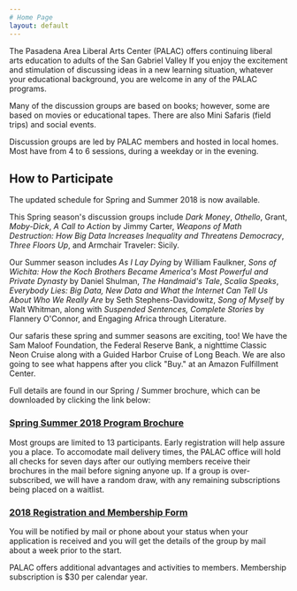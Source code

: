 ```yaml
---
# Home Page
layout: default
---
```


The Pasadena Area Liberal Arts Center (PALAC) offers continuing liberal arts education to adults of the San Gabriel Valley If you enjoy the excitement and stimulation of discussing ideas in a new learning situation, whatever your educational background, you are welcome in any of the PALAC programs.

Many of the discussion groups are based on books; however, some are based on movies or educational tapes. There are also Mini Safaris (field trips) and social events.

Discussion groups are led by PALAC members and hosted in local homes. Most have from 4 to 6 sessions, during a weekday or in the evening.

## How to Participate

The updated schedule for Spring and Summer 2018 is now available.

This Spring season's discussion groups include _Dark Money_, _Othello_, Grant, _Moby-Dick_, _A Call to Action_ by Jimmy Carter, _Weapons of Math Destruction: How Big Data Increases Inequality and Threatens Democracy_, _Three Floors Up_, and Armchair Traveler: Sicily.

Our Summer season includes _As I Lay Dying_ by William Faulkner, _Sons of Wichita: How the Koch Brothers Became America's Most Powerful and Private Dynasty_ by Daniel Shulman, _The Handmaid's Tale_, _Scalia Speaks_, _Everybody Lies: Big Data, New Data and What the Internet Can Tell Us About Who We Really Are_ by Seth Stephens-Davidowitz, _Song of Myself_ by Walt Whitman, along with _Suspended Sentences, Complete Stories_ by Flannery O'Connor, and Engaging Africa through Literature.

Our safaris these spring and summer seasons are exciting, too!  We have the Sam Maloof Foundation, the Federal Reserve Bank, a nighttime Classic Neon Cruise along with a Guided Harbor Cruise of Long Beach.  We are also going to see what happens after you click "Buy." at an Amazon Fulfillment Center.

Full details are found in our Spring / Summer brochure, which can be downloaded by clicking the link below:

### [Spring Summer 2018 Program Brochure](/files/PALAC-Program-Brochure-Spring-Summer-2018.66140634.pdf)

Most groups are limited to 13 participants. Early registration will help assure you a place.  To accomodate mail delivery times, the PALAC office will hold all checks for seven days after our outlying members receive their brochures in the mail before signing anyone up. If a group is over-subscribed, we will have a random draw, with any remaining subscriptions being placed on a waitlist.

### [2018 Registration and Membership Form](/files/PALAC-Registration-Spring-Summer-2018.66140700.pdf)

You will be notified by mail or phone about your status when your application is received and you will get the details of the group by mail about a week prior to the start.

PALAC offers additional advantages and activities to members. Membership subscription is $30 per calendar year.
